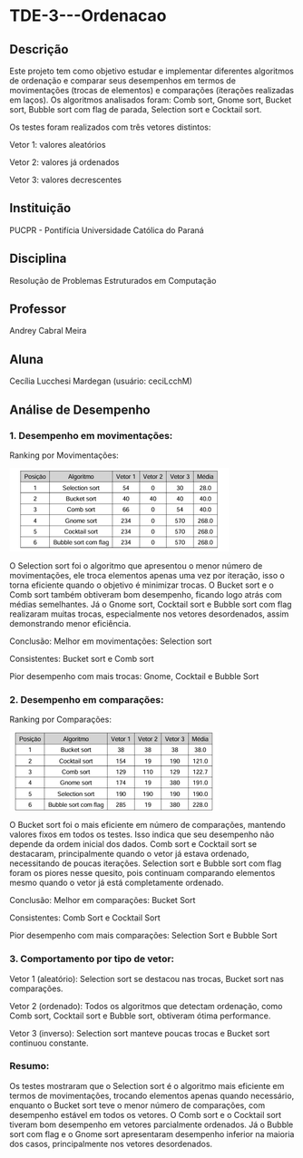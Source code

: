 # TDE-3---Ordenacao

## Descrição

Este projeto tem como objetivo estudar e implementar diferentes algoritmos de ordenação e comparar seus desempenhos em termos de movimentações (trocas de elementos) e comparações (iterações realizadas em laços).
Os algoritmos analisados foram: Comb sort, Gnome sort, Bucket sort, Bubble sort com flag de parada, Selection sort e Cocktail sort.

Os testes foram realizados com três vetores distintos:

Vetor 1: valores aleatórios

Vetor 2: valores já ordenados

Vetor 3: valores decrescentes

## Instituição

PUCPR - Pontifícia Universidade Católica do Paraná

## Disciplina

Resolução de Problemas Estruturados em Computação

## Professor

Andrey Cabral Meira

## Aluna

Cecília Lucchesi Mardegan (usuário: ceciLcchM)


## Análise de Desempenho
### 1. Desempenho em movimentações:

Ranking por Movimentações:

![Movimentações dos Algoritmos](./Movimentacoes.PNG)



O Selection sort foi o algoritmo que apresentou o menor número de movimentações, ele troca elementos apenas uma vez por iteração, isso o torna eficiente quando o objetivo é minimizar trocas. O Bucket sort e o Comb sort também obtiveram bom desempenho, ficando logo atrás com médias semelhantes. Já o Gnome sort, Cocktail sort e Bubble sort com flag realizaram muitas trocas, especialmente nos vetores desordenados, assim demonstrando menor eficiência.

Conclusão:
Melhor em movimentações: Selection sort

Consistentes: Bucket sort e Comb sort

Pior desempenho com mais trocas: Gnome, Cocktail e Bubble Sort


### 2. Desempenho em comparações:

Ranking por Comparações:

![Comparações dos Algoritmos](./Comparacoes.PNG)



O Bucket sort foi o mais eficiente em número de comparações, mantendo valores fixos em todos os testes. Isso indica que seu desempenho não depende da ordem inicial dos dados. Comb sort e Cocktail sort se destacaram, principalmente quando o vetor já estava ordenado, necessitando de poucas iterações. Selection sort e Bubble sort com flag foram os piores nesse quesito, pois continuam comparando elementos mesmo quando o vetor já está completamente ordenado.

Conclusão:
Melhor em comparações: Bucket Sort

Consistentes: Comb Sort e Cocktail Sort

Pior desempenho com mais comparações: Selection Sort e Bubble Sort


### 3. Comportamento por tipo de vetor:

Vetor 1 (aleatório): Selection sort se destacou nas trocas, Bucket sort nas comparações.

Vetor 2 (ordenado): Todos os algoritmos que detectam ordenação, como Comb sort, Cocktail sort e Bubble sort, obtiveram ótima performance.

Vetor 3 (inverso): Selection sort manteve poucas trocas e Bucket sort continuou constante.


### Resumo:

Os testes mostraram que o Selection sort é o algoritmo mais eficiente em termos de movimentações, trocando elementos apenas quando necessário, enquanto o Bucket sort teve o menor número de comparações, com desempenho estável em todos os vetores. O Comb sort e o Cocktail sort tiveram bom desempenho em vetores parcialmente ordenados. Já o Bubble sort com flag e o Gnome sort apresentaram desempenho inferior na maioria dos casos, principalmente nos vetores desordenados.
